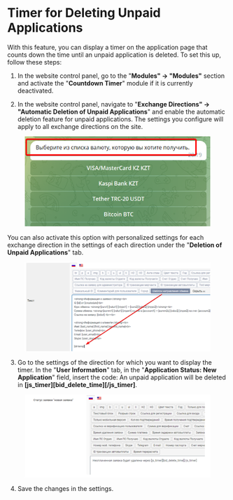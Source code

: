 # Timer for Deleting Unpaid Applications

With this feature, you can display a timer on the application page that counts down the time until an unpaid application is deleted. To set this up, follow these steps:

1. In the website control panel, go to the "**Modules" → "Modules"** section and activate the "**Countdown Timer**" module if it is currently deactivated.

2. In the website control panel, navigate to "**Exchange Directions" → "Automatic Deletion of Unpaid Applications**" and enable the automatic deletion feature for unpaid applications. The settings you configure will apply to all exchange directions on the site.

<figure><img src="../../.gitbook/assets/image (1053).png" alt=""><figcaption></figcaption></figure>

You can also activate this option with personalized settings for each exchange direction in the settings of each direction under the "**Deletion of Unpaid Applications**" tab.

<figure><img src="../../.gitbook/assets/image (1113).png" alt=""><figcaption></figcaption></figure>

3. Go to the settings of the direction for which you want to display the timer. In the "**User Information**" tab, in the "**Application Status: New Application**" field, insert the code: An unpaid application will be deleted in **\[js\_timer]\[bid\_delete\_time]\[/js\_timer]**.

<figure><img src="../../.gitbook/assets/Screenshot_46.png" alt=""><figcaption></figcaption></figure>

4. Save the changes in the settings.